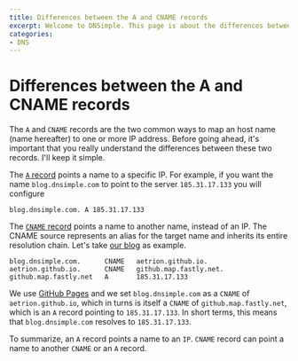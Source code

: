 ```yaml
---
title: Differences between the A and CNAME records
excerpt: Welcome to DNSimple. This page is about the differences between A and CNAME records. Enjoy low cost hosted DNS and an easy to use web interface.
categories:
- DNS
---
```


# Differences between the A and CNAME records

The `A` and `CNAME` records are the two common ways to map an host name (name hereafter) to one or more IP address. Before going ahead, it's important that you really understand the differences between these two records. I'll keep it simple.

The [`A` record](/articles/a-record) points a name to a specific IP. For example, if you want the name `blog.dnsimple.com` to point to the server `185.31.17.133` you will configure

    blog.dnsimple.com. A 185.31.17.133

The [`CNAME` record](/articles/a-record) points a name to another name, instead of an IP. The CNAME source represents an alias for the target name and inherits its entire resolution chain. Let's take [our blog](http://blog.dnsimple.com/) as example.

    blog.dnsimple.com.      CNAME	aetrion.github.io.
    aetrion.github.io.      CNAME	github.map.fastly.net.
    github.map.fastly.net	A	    185.31.17.133

We use [GitHub Pages](http://pages.github.com/) and we set `blog.dnsimple.com` as a `CNAME` of `aetrion.github.io`, which in turns is itself a `CNAME` of `github.map.fastly.net`, which is an `A` record pointing to `185.31.17.133`. In short terms, this means that `blog.dnsimple.com` resolves to `185.31.17.133`.

To summarize, an `A` record points a name to an `IP`. `CNAME` record can point a name to another `CNAME` or an `A` record.


